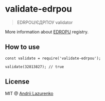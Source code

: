 # validate-edrpou

> EDRPOU/ЄДРПОУ validator

More information about [EDROPU](https://uk.wikipedia.org/wiki/%D0%9A%D0%BE%D0%B4_%D0%84%D0%94%D0%A0%D0%9F%D0%9E%D0%A3) registry.

## How to use
```
const validate = require('validate-edrpou');

validate(32813827); // true
```

## License
MIT @ [Andrii Lazurenko](https://twitter.com/andriilazurenko)